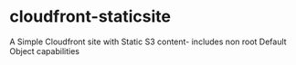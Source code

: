 # cloudfront-staticsite
A Simple Cloudfront site with Static S3 content- includes non root Default Object capabilities
